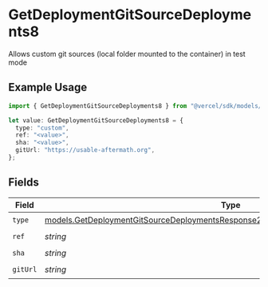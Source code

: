 # GetDeploymentGitSourceDeployments8

Allows custom git sources (local folder mounted to the container) in test mode

## Example Usage

```typescript
import { GetDeploymentGitSourceDeployments8 } from "@vercel/sdk/models/getdeploymentop.js";

let value: GetDeploymentGitSourceDeployments8 = {
  type: "custom",
  ref: "<value>",
  sha: "<value>",
  gitUrl: "https://usable-aftermath.org",
};
```

## Fields

| Field                                                                                                                                                                            | Type                                                                                                                                                                             | Required                                                                                                                                                                         | Description                                                                                                                                                                      |
| -------------------------------------------------------------------------------------------------------------------------------------------------------------------------------- | -------------------------------------------------------------------------------------------------------------------------------------------------------------------------------- | -------------------------------------------------------------------------------------------------------------------------------------------------------------------------------- | -------------------------------------------------------------------------------------------------------------------------------------------------------------------------------- |
| `type`                                                                                                                                                                           | [models.GetDeploymentGitSourceDeploymentsResponse200ApplicationJSONResponseBody1Type](../models/getdeploymentgitsourcedeploymentsresponse200applicationjsonresponsebody1type.md) | :heavy_check_mark:                                                                                                                                                               | N/A                                                                                                                                                                              |
| `ref`                                                                                                                                                                            | *string*                                                                                                                                                                         | :heavy_check_mark:                                                                                                                                                               | N/A                                                                                                                                                                              |
| `sha`                                                                                                                                                                            | *string*                                                                                                                                                                         | :heavy_check_mark:                                                                                                                                                               | N/A                                                                                                                                                                              |
| `gitUrl`                                                                                                                                                                         | *string*                                                                                                                                                                         | :heavy_check_mark:                                                                                                                                                               | N/A                                                                                                                                                                              |